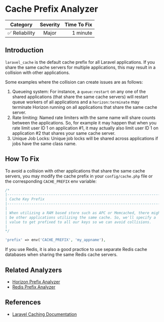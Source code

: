 # Cache Prefix Analyzer

| Category       | Severity   | Time To Fix  |
| -------------  |:----------:| ------------:|
| :white_check_mark: Reliability | Major | 1 minute    |

## Introduction

`laravel_cache` is the default cache prefix for all Laravel applications. If you share the same cache servers for multiple applications, this may result in a collision with other applications.

Some examples where the collision can create issues are as follows:

1. Queueing system: For instance, a `queue:restart` on any one of the shared applications (that share the same cache servers) will restart queue workers of all applications and a `horizon:terminate` may terminate Horizon running on all applications that share the same cache server.
2. Rate limiting: Named rate limiters with the same name will share counts between the applications. So, for example it may happen that when you rate limit user ID 1 on application #1, it may actually also limit user ID 1 on application #2 that shares your same cache server.
3. Unique Job Locks: Unique job locks will be shared across applications if jobs have the same class name.

## How To Fix

To avoid a collision with other applications that share the same cache servers, you may modify the cache prefix in your `config/cache.php` file or the corresponding `CACHE_PREFIX` env variable:

```php
/*
|--------------------------------------------------------------------------
| Cache Key Prefix
|--------------------------------------------------------------------------
|
| When utilizing a RAM based store such as APC or Memcached, there might
| be other applications utilizing the same cache. So, we'll specify a
| value to get prefixed to all our keys so we can avoid collisions.
|
*/

'prefix' => env('CACHE_PREFIX', 'my_appname'),
```

If you use Redis, it is also a good practice to use separate Redis cache databases when sharing the same Redis cache servers.

## Related Analyzers

- [Horizon Prefix Analyzer](horizon-prefix-analyzer.html)
- [Redis Prefix Analyzer](redis-prefix-analyzer.html)

## References

- [Laravel Caching Documentation](https://laravel.com/docs/cache)